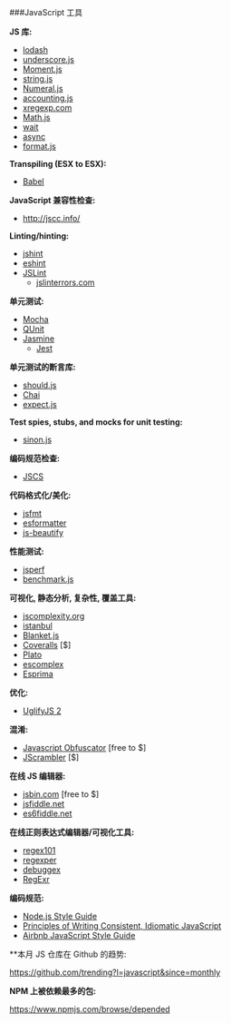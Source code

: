 ###JavaScript 工具

**JS 库:**

<ul>
<li><a href="https://lodash.com/">lodash</a></li>
<li><a href="http://underscorejs.org/">underscore.js</a></li>
<li><a href="http://momentjs.com/">Moment.js</a></li>
<li><a href="http://stringjs.com/">string.js</a></li>
<li><a href="http://numeraljs.com/">Numeral.js</a></li>
<li><a href="http://openexchangerates.github.io/accounting.js/">accounting.js</a></li>
<li><a href="http://xregexp.com/">xregexp.com</a></li>
<li><a href="http://mathjs.org/">Math.js</a></li>
<li><a href="https://github.com/elving/wait">wait</a></li>
<li><a href="https://github.com/caolan/async">async</a></li>
<li><a href="http://formatjs.io/">format.js</a></li>
</ul>

**Transpiling (ESX to ESX):**

<ul>
<li><a href="https://babeljs.io/">Babel</a></li>
</ul>

**JavaScript 兼容性检查:**

<ul>
<li><a href="http://jscc.info/">http://jscc.info/</a></li>
</ul>

**Linting/hinting:**

<ul>
<li><a href="http://jshint.com/">jshint</a></li>
<li><a href="http://eslint.org/">eshint</a></li>
<li><a href="http://www.jslint.com/">JSLint</a>

<ul>
<li><a href="http://jslinterrors.com/">jslinterrors.com</a></li>
</ul></li>
</ul>

**单元测试:**

<ul>
<li><a href="http://mochajs.org/">Mocha</a></li>
<li><a href="http://qunitjs.com/">QUnit</a></li>
<li><a href="http://jasmine.github.io/">Jasmine</a>
  <ul>
    <li><a href="http://facebook.github.io/jest/">Jest</a></li>
  </ul>
</li>
</ul>

**单元测试的断言库:**

<ul>
<li><a href="http://shouldjs.github.io/">should.js</a></li>
<li><a href="http://chaijs.com/">Chai</a></li>
<li><a href="https://github.com/Automattic/expect.js">expect.js</a></li>
</ul>

**Test spies, stubs, and mocks for unit testing:**

<ul>
<li><a href="http://sinonjs.org/">sinon.js</a></li>
</ul>

**编码规范检查:**

<ul>
<li><a href="http://jscs.info/">JSCS</a></li>
</ul>

**代码格式化/美化:**

<ul>
<li><a href="http://rdio.github.io/jsfmt/">jsfmt</a></li>
<li><a href="https://github.com/millermedeiros/esformatter#esformatterformatstr-optsstring">esformatter</a></li>
<li><a href="http://jsbeautifier.org/">js-beautify</a></li>
</ul>

**性能测试:**

<ul>
<li><a href="http://jsperf.com/">jsperf</a></li>
<li><a href="http://benchmarkjs.com/">benchmark.js</a></li>
</ul>

**可视化, 静态分析, 复杂性, 覆盖工具:**

<ul>
<li><a href="http://jscomplexity.org/">jscomplexity.org</a></li>
<li><a href="https://github.com/gotwarlost/istanbul">istanbul</a></li>
<li><a href="http://blanketjs.org/">Blanket.js</a></li>
<li><a href="https://coveralls.io/">Coveralls</a> [$]</li>
<li><a href="https://github.com/es-analysis/plato">Plato</a></li>
<li><a href="https://github.com/jared-stilwell/escomplex">escomplex</a></li>
<li><a href="http://esprima.org/">Esprima</a></li>
</ul>

**优化:**

<ul>
<li><a href="https://github.com/mishoo/UglifyJS2">UglifyJS 2</a></li>
</ul>

**混淆:**

<ul>
<li><a href="http://www.javascriptobfuscator.com/">Javascript Obfuscator</a> [free to $]</li>
<li><a href="https://jscrambler.com/">JScrambler</a> [$]</li>
</ul>

**在线 JS 编辑器:**

<ul>
<li><a href="http://jsbin.com/">jsbin.com</a> [free to $]</li>
<li><a href="http://jsfiddle.net/">jsfiddle.net</a></li>
<li><a href="http://www.es6fiddle.net/">es6fiddle.net</a></li>
</ul>

**在线正则表达式编辑器/可视化工具:**

<ul>
<li><a href="https://regex101.com/">regex101</a></li>
<li><a href="http://regexper.com/">regexper</a></li>
<li><a href="https://www.debuggex.com">debuggex</a></li>
<li><a href="http://regexr.com/">RegExr</a></li>
</ul>

**编码规范:**

<ul>
<li><a href="https://github.com/felixge/node-style-guide">Node.js Style Guide</a></li>
<li><a href="https://github.com/rwaldron/idiomatic.js">Principles of Writing Consistent, Idiomatic JavaScript</a></li>
<li><a href="http://airbnb.io/javascript/">Airbnb JavaScript Style Guide</a></li>
</ul>

**本月 JS 仓库在 Github 的趋势:</h5>

<p><a href="https://github.com/trending?l=javascript&amp;since=monthly">https://github.com/trending?l=javascript&amp;since=monthly</a></p>

**NPM 上被依赖最多的包:**

<p><a href="https://www.npmjs.com/browse/depended">https://www.npmjs.com/browse/depended</a></p>
</article>
